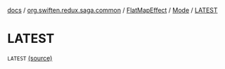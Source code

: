 [docs](../../../index.md) / [org.swiften.redux.saga.common](../../index.md) / [FlatMapEffect](../index.md) / [Mode](index.md) / [LATEST](./-l-a-t-e-s-t.md)

# LATEST

`LATEST` [(source)](https://github.com/protoman92/KotlinRedux/tree/master/common/common-saga/src/main/kotlin/org/swiften/redux/saga/common/FlatMapEffect.kt#L22)